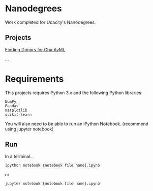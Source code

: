 # Nanodegrees
Work completed for Udacity's Nanodegrees.

## Projects

[Finding Donors for CharityML](https://github.com/justinhoughton/nanodegrees/tree/master/p1_charityml)

...

# Requirements

This projects requires Python 3.x and the following Python libraries:

    NumPy
    Pandas
    matplotlib
    scikit-learn

You will also need to be able to run an iPython Notebook. (recommend using jupyter notebook)

## Run

In a terminal...

```ipython notebook {notebook file name}.ipynb```

or

```jupyter notebook {notebook file name}.ipynb```
